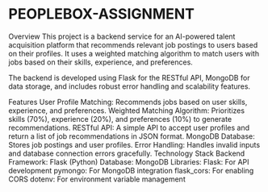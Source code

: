 # PEOPLEBOX-ASSIGNMENT
Overview
This project is a backend service for an AI-powered talent acquisition platform that recommends relevant job postings to users based on their profiles. It uses a weighted matching algorithm to match users with jobs based on their skills, experience, and preferences.

The backend is developed using Flask for the RESTful API, MongoDB for data storage, and includes robust error handling and scalability features.

Features
User Profile Matching: Recommends jobs based on user skills, experience, and preferences.
Weighted Matching Algorithm: Prioritizes skills (70%), experience (20%), and preferences (10%) to generate recommendations.
RESTful API: A simple API to accept user profiles and return a list of job recommendations in JSON format.
MongoDB Database: Stores job postings and user profiles.
Error Handling: Handles invalid inputs and database connection errors gracefully.
Technology Stack
Backend Framework: Flask (Python)
Database: MongoDB
Libraries:
Flask: For API development
pymongo: For MongoDB integration
flask_cors: For enabling CORS
dotenv: For environment variable management
